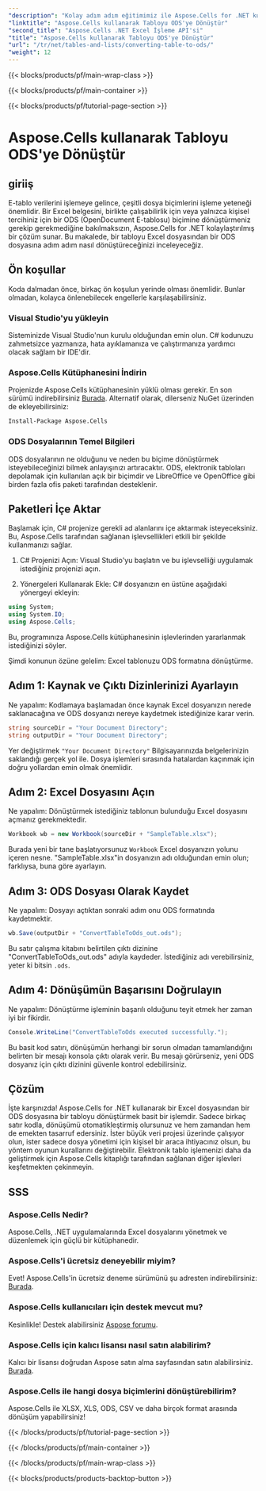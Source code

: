 ```yaml
---
"description": "Kolay adım adım eğitimimiz ile Aspose.Cells for .NET kullanarak Excel tablolarını ODS'ye dönüştürmeyi öğrenin."
"linktitle": "Aspose.Cells kullanarak Tabloyu ODS'ye Dönüştür"
"second_title": "Aspose.Cells .NET Excel İşleme API'si"
"title": "Aspose.Cells kullanarak Tabloyu ODS'ye Dönüştür"
"url": "/tr/net/tables-and-lists/converting-table-to-ods/"
"weight": 12
---
```


{{< blocks/products/pf/main-wrap-class >}}

{{< blocks/products/pf/main-container >}}

{{< blocks/products/pf/tutorial-page-section >}}

# Aspose.Cells kullanarak Tabloyu ODS'ye Dönüştür

## giriiş

E-tablo verilerini işlemeye gelince, çeşitli dosya biçimlerini işleme yeteneği önemlidir. Bir Excel belgesini, birlikte çalışabilirlik için veya yalnızca kişisel tercihiniz için bir ODS (OpenDocument E-tablosu) biçimine dönüştürmeniz gerekip gerekmediğine bakılmaksızın, Aspose.Cells for .NET kolaylaştırılmış bir çözüm sunar. Bu makalede, bir tabloyu Excel dosyasından bir ODS dosyasına adım adım nasıl dönüştüreceğinizi inceleyeceğiz.

## Ön koşullar

Koda dalmadan önce, birkaç ön koşulun yerinde olması önemlidir. Bunlar olmadan, kolayca önlenebilecek engellerle karşılaşabilirsiniz.

### Visual Studio'yu yükleyin

Sisteminizde Visual Studio'nun kurulu olduğundan emin olun. C# kodunuzu zahmetsizce yazmanıza, hata ayıklamanıza ve çalıştırmanıza yardımcı olacak sağlam bir IDE'dir.

### Aspose.Cells Kütüphanesini İndirin

Projenizde Aspose.Cells kütüphanesinin yüklü olması gerekir. En son sürümü indirebilirsiniz [Burada](https://releases.aspose.com/cells/net/). Alternatif olarak, dilerseniz NuGet üzerinden de ekleyebilirsiniz:

```bash
Install-Package Aspose.Cells
```

### ODS Dosyalarının Temel Bilgileri

ODS dosyalarının ne olduğunu ve neden bu biçime dönüştürmek isteyebileceğinizi bilmek anlayışınızı artıracaktır. ODS, elektronik tabloları depolamak için kullanılan açık bir biçimdir ve LibreOffice ve OpenOffice gibi birden fazla ofis paketi tarafından desteklenir.

## Paketleri İçe Aktar

Başlamak için, C# projenize gerekli ad alanlarını içe aktarmak isteyeceksiniz. Bu, Aspose.Cells tarafından sağlanan işlevsellikleri etkili bir şekilde kullanmanızı sağlar.

1. C# Projenizi Açın:
Visual Studio'yu başlatın ve bu işlevselliği uygulamak istediğiniz projenizi açın.

2. Yönergeleri Kullanarak Ekle:
C# dosyanızın en üstüne aşağıdaki yönergeyi ekleyin:

```csharp
using System;
using System.IO;
using Aspose.Cells;
```

Bu, programınıza Aspose.Cells kütüphanesinin işlevlerinden yararlanmak istediğinizi söyler.

Şimdi konunun özüne gelelim: Excel tablonuzu ODS formatına dönüştürme. 

## Adım 1: Kaynak ve Çıktı Dizinlerinizi Ayarlayın

Ne yapalım:
Kodlamaya başlamadan önce kaynak Excel dosyanızın nerede saklanacağına ve ODS dosyanızı nereye kaydetmek istediğinize karar verin.

```csharp
string sourceDir = "Your Document Directory";
string outputDir = "Your Document Directory";
```

Yer değiştirmek `"Your Document Directory"` Bilgisayarınızda belgelerinizin saklandığı gerçek yol ile. Dosya işlemleri sırasında hatalardan kaçınmak için doğru yollardan emin olmak önemlidir.

## Adım 2: Excel Dosyasını Açın

Ne yapalım:
Dönüştürmek istediğiniz tablonun bulunduğu Excel dosyasını açmanız gerekmektedir.

```csharp
Workbook wb = new Workbook(sourceDir + "SampleTable.xlsx");
```

Burada yeni bir tane başlatıyorsunuz `Workbook` Excel dosyanızın yolunu içeren nesne. "SampleTable.xlsx"in dosyanızın adı olduğundan emin olun; farklıysa, buna göre ayarlayın.

## Adım 3: ODS Dosyası Olarak Kaydet

Ne yapalım:
Dosyayı açtıktan sonraki adım onu ODS formatında kaydetmektir.

```csharp
wb.Save(outputDir + "ConvertTableToOds_out.ods");
```

Bu satır çalışma kitabını belirtilen çıktı dizinine "ConvertTableToOds_out.ods" adıyla kaydeder. İstediğiniz adı verebilirsiniz, yeter ki bitsin `.ods`.

## Adım 4: Dönüşümün Başarısını Doğrulayın

Ne yapalım:
Dönüştürme işleminin başarılı olduğunu teyit etmek her zaman iyi bir fikirdir.

```csharp
Console.WriteLine("ConvertTableToOds executed successfully.");
```

Bu basit kod satırı, dönüşümün herhangi bir sorun olmadan tamamlandığını belirten bir mesajı konsola çıktı olarak verir. Bu mesajı görürseniz, yeni ODS dosyanız için çıktı dizinini güvenle kontrol edebilirsiniz.

## Çözüm

İşte karşınızda! Aspose.Cells for .NET kullanarak bir Excel dosyasından bir ODS dosyasına bir tabloyu dönüştürmek basit bir işlemdir. Sadece birkaç satır kodla, dönüşümü otomatikleştirmiş olursunuz ve hem zamandan hem de emekten tasarruf edersiniz. İster büyük veri projesi üzerinde çalışıyor olun, ister sadece dosya yönetimi için kişisel bir araca ihtiyacınız olsun, bu yöntem oyunun kurallarını değiştirebilir. Elektronik tablo işlemenizi daha da geliştirmek için Aspose.Cells kitaplığı tarafından sağlanan diğer işlevleri keşfetmekten çekinmeyin.

## SSS

### Aspose.Cells Nedir?
Aspose.Cells, .NET uygulamalarında Excel dosyalarını yönetmek ve düzenlemek için güçlü bir kütüphanedir. 

### Aspose.Cells'i ücretsiz deneyebilir miyim?
Evet! Aspose.Cells'in ücretsiz deneme sürümünü şu adresten indirebilirsiniz: [Burada](https://releases.aspose.com/).

### Aspose.Cells kullanıcıları için destek mevcut mu?
Kesinlikle! Destek alabilirsiniz [Aspose forumu](https://forum.aspose.com/c/cells/9).

### Aspose.Cells için kalıcı lisansı nasıl satın alabilirim?
Kalıcı bir lisansı doğrudan Aspose satın alma sayfasından satın alabilirsiniz. [Burada](https://purchase.aspose.com/buy).

### Aspose.Cells ile hangi dosya biçimlerini dönüştürebilirim?
Aspose.Cells ile XLSX, XLS, ODS, CSV ve daha birçok format arasında dönüşüm yapabilirsiniz!

{{< /blocks/products/pf/tutorial-page-section >}}

{{< /blocks/products/pf/main-container >}}

{{< /blocks/products/pf/main-wrap-class >}}

{{< blocks/products/products-backtop-button >}}